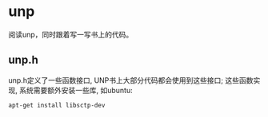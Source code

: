 # unp

阅读unp，同时跟着写一写书上的代码。

## unp.h

unp.h定义了一些函数接口, UNP书上大部分代码都会使用到这些接口; 这些函数实现, 系统需要额外安装一些库, 如ubuntu:

```shell
apt-get install libsctp-dev
```
